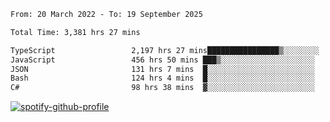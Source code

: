 <!--START_SECTION:waka-->

```txt
From: 20 March 2022 - To: 19 September 2025

Total Time: 3,381 hrs 27 mins

TypeScript                 2,197 hrs 27 mins████████████████▒░░░░░░░░   64.99 %
JavaScript                 456 hrs 50 mins ███▒░░░░░░░░░░░░░░░░░░░░░   13.51 %
JSON                       131 hrs 7 mins  █░░░░░░░░░░░░░░░░░░░░░░░░   03.88 %
Bash                       124 hrs 4 mins  █░░░░░░░░░░░░░░░░░░░░░░░░   03.67 %
C#                         98 hrs 38 mins  ▓░░░░░░░░░░░░░░░░░░░░░░░░   02.92 %
```

<!--END_SECTION:waka-->
[![spotify-github-profile](https://spotify-github-profile.vercel.app/api/view?uid=c00zprrvy9xiloa9qnco3hmng&cover_image=true&theme=novatorem&show_offline=false&background_color=121212&bar_color=53b14f&bar_color_cover=false)](https://spotify-github-profile.vercel.app/api/view?uid=c00zprrvy9xiloa9qnco3hmng&redirect=true)



